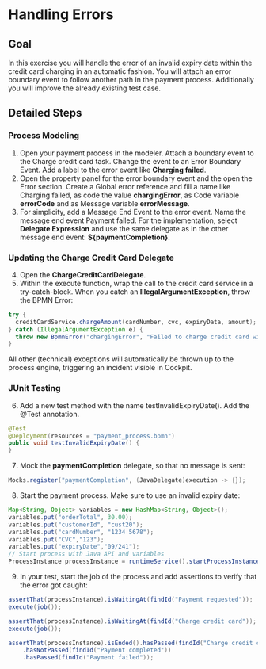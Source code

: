# Handling Errors

## Goal

In this exercise you will handle the error of an invalid expiry date within the credit card charging in an automatic fashion. You will attach an error boundary event to follow another path in the payment process. Additionally you will improve the already existing test case.

## Detailed Steps

### Process Modeling
1. Open your payment process in the modeler. Attach a boundary event to the Charge credit card task. Change the event to an Error Boundary Event. Add a label to the error event like **Charging failed**.
2. Open the property panel for the error boundary event and the open the Error section. Create a Global error reference and fill a name like Charging failed, as code the value **chargingError**, as Code variable **errorCode** and as Message variable **errorMessage**.
3. For simplicity, add a Message End Event to the error event. Name the message end event Payment failed. For the implementation, select **Delegate Expression** and use the same delegate as in the other message end event: **${paymentCompletion}**.

### Updating the Charge Credit Card Delegate
4. Open the **ChargeCreditCardDelegate**.
5. Within the execute function, wrap the call to the credit card service in a try-catch-block. When you catch an **IllegalArgumentException**, throw the BPMN Error:
```java
try {
  creditCardService.chargeAmount(cardNumber, cvc, expiryData, amount);
} catch (IllegalArgumentException e) {
  throw new BpmnError("chargingError", "Failed to charge credit card with card number " + cardNumber, e);
}
```
All other (technical) exceptions will automatically be thrown up to the process engine, triggering an incident visible in Cockpit.

### JUnit Testing

6. Add a new test method with the name testInvalidExpiryDate(). Add the @Test annotation.
```java
@Test
@Deployment(resources = "payment_process.bpmn")
public void testInvalidExpiryDate() {
}
```
7. Mock the **paymentCompletion** delegate, so that no message is sent:
```java
Mocks.register("paymentCompletion", (JavaDelegate)execution -> {});
```
8. Start the payment process. Make sure to use an invalid expiry date:
```java
Map<String, Object> variables = new HashMap<String, Object>();
variables.put("orderTotal", 30.00);
variables.put("customerId", "cust20");
variables.put("cardNumber", "1234 5678");
variables.put("CVC","123");
variables.put("expiryDate","09/241");
// Start process with Java API and variables
ProcessInstance processInstance = runtimeService().startProcessInstanceByKey("PaymentProcess", variables);
```
9. In your test, start the job of the process and add assertions to verify that the error got caught:
```java
assertThat(processInstance).isWaitingAt(findId("Payment requested"));
execute(job());

assertThat(processInstance).isWaitingAt(findId("Charge credit card"));
execute(job());

assertThat(processInstance).isEnded().hasPassed(findId("Charge credit card"))
    .hasNotPassed(findId("Payment completed"))
    .hasPassed(findId("Payment failed"));
```
